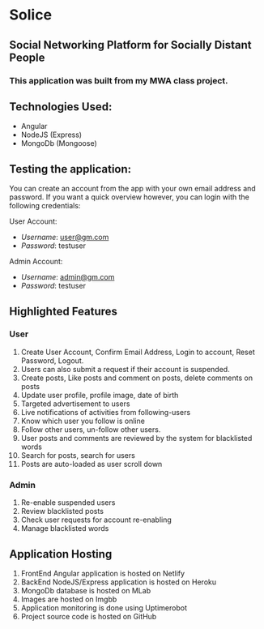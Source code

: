 # Solice

## Social Networking Platform for Socially Distant People

### This application was built from my MWA class project.

## Technologies Used:

- Angular
- NodeJS (Express)
- MongoDb (Mongoose)

## Testing the application:

You can create an account from the app with your own email address and password.
If you want a quick overview however, you can login with the following credentials:

User Account:

- _Username_: user@gm.com
- _Password_: testuser

Admin Account:

- _Username_: admin@gm.com
- _Password_: testuser

## Highlighted Features

### User

1. Create User Account, Confirm Email Address, Login to account, Reset Password, Logout.
2. Users can also submit a request if their account is suspended.
3. Create posts, Like posts and comment on posts, delete comments on posts
4. Update user profile, profile image, date of birth
5. Targeted advertisement to users
6. Live notifications of activities from following-users
7. Know which user you follow is online
8. Follow other users, un-follow other users.
9. User posts and comments are reviewed by the system for blacklisted words
10. Search for posts, search for users
11. Posts are auto-loaded as user scroll down

### Admin

1. Re-enable suspended users
2. Review blacklisted posts
3. Check user requests for account re-enabling
4. Manage blacklisted words

## Application Hosting

1. FrontEnd Angular application is hosted on Netlify
2. BackEnd NodeJS/Express application is hosted on Heroku
3. MongoDb database is hosted on MLab
4. Images are hosted on Imgbb
5. Application monitoring is done using Uptimerobot
6. Project source code is hosted on GitHub
